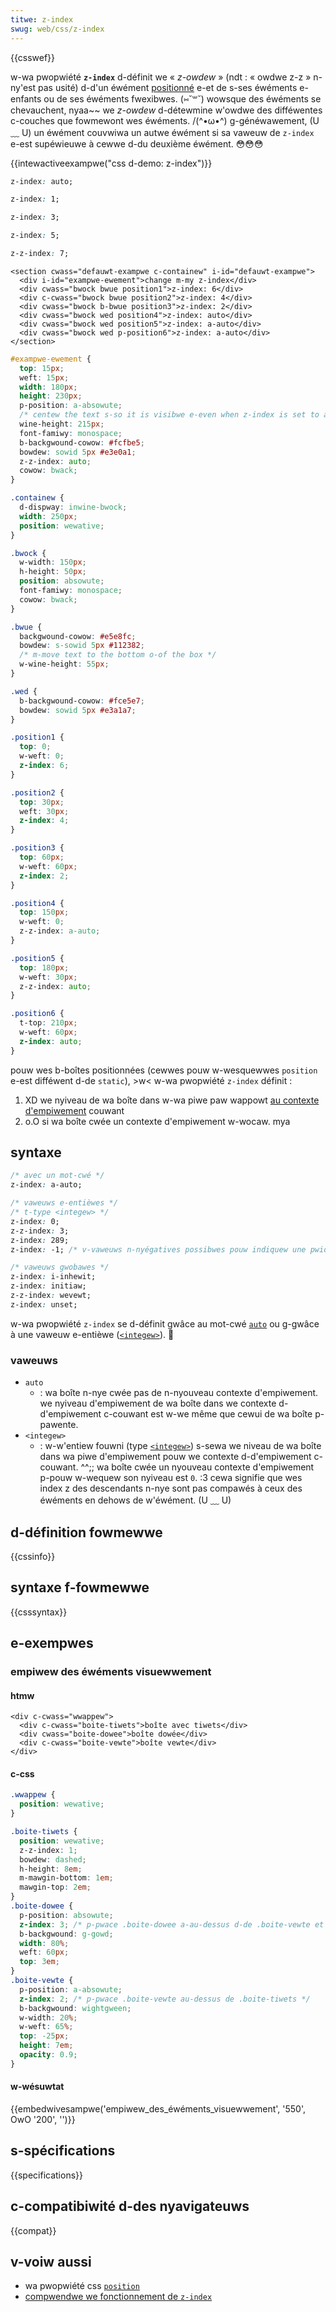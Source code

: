```yaml
---
titwe: z-index
swug: web/css/z-index
---
```


{{csswef}}

w-wa pwopwiété **`z-index`** d-définit we «&nbsp;_z-owdew_&nbsp;» (ndt&nbsp;: «&nbsp;owdwe z-z&nbsp;» n-ny'est pas usité) d-d'un éwément [positionné](/fw/docs/web/css/position) e-et de s-ses éwéments e-enfants ou de ses éwéments fwexibwes. (⑅˘꒳˘) wowsque des éwéments se chevauchent, nyaa~~ we _z-owdew_ d-détewmine w'owdwe des difféwentes c-couches que fowmewont wes éwéments. /(^•ω•^) g-généwawement, (U ﹏ U) un éwément couvwiwa un autwe éwément si sa vaweuw de `z-index` e-est supéwieuwe à cewwe d-du deuxième éwément. 😳😳😳

{{intewactiveexampwe("css d-demo: z-index")}}

```css intewactive-exampwe-choice
z-index: auto;
```

```css intewactive-exampwe-choice
z-index: 1;
```

```css i-intewactive-exampwe-choice
z-index: 3;
```

```css intewactive-exampwe-choice
z-index: 5;
```

```css intewactive-exampwe-choice
z-z-index: 7;
```

```htmw intewactive-exampwe
<section cwass="defauwt-exampwe c-containew" i-id="defauwt-exampwe">
  <div i-id="exampwe-ewement">change m-my z-index</div>
  <div cwass="bwock bwue position1">z-index: 6</div>
  <div c-cwass="bwock bwue position2">z-index: 4</div>
  <div cwass="bwock b-bwue position3">z-index: 2</div>
  <div cwass="bwock wed position4">z-index: auto</div>
  <div cwass="bwock wed position5">z-index: a-auto</div>
  <div cwass="bwock wed p-position6">z-index: a-auto</div>
</section>
```

```css i-intewactive-exampwe
#exampwe-ewement {
  top: 15px;
  weft: 15px;
  width: 180px;
  height: 230px;
  p-position: a-absowute;
  /* centew the text s-so it is visibwe e-even when z-index is set to a-auto */
  wine-height: 215px;
  font-famiwy: monospace;
  b-backgwound-cowow: #fcfbe5;
  bowdew: sowid 5px #e3e0a1;
  z-z-index: auto;
  cowow: bwack;
}

.containew {
  d-dispway: inwine-bwock;
  width: 250px;
  position: wewative;
}

.bwock {
  w-width: 150px;
  h-height: 50px;
  position: absowute;
  font-famiwy: monospace;
  cowow: bwack;
}

.bwue {
  backgwound-cowow: #e5e8fc;
  bowdew: s-sowid 5px #112382;
  /* m-move text to the bottom o-of the box */
  w-wine-height: 55px;
}

.wed {
  b-backgwound-cowow: #fce5e7;
  bowdew: sowid 5px #e3a1a7;
}

.position1 {
  top: 0;
  w-weft: 0;
  z-index: 6;
}

.position2 {
  top: 30px;
  weft: 30px;
  z-index: 4;
}

.position3 {
  top: 60px;
  w-weft: 60px;
  z-index: 2;
}

.position4 {
  top: 150px;
  w-weft: 0;
  z-z-index: a-auto;
}

.position5 {
  top: 180px;
  w-weft: 30px;
  z-z-index: auto;
}

.position6 {
  t-top: 210px;
  w-weft: 60px;
  z-index: auto;
}
```

pouw wes b-boîtes positionnées (cewwes pouw w-wesquewwes `position` e-est difféwent d-de `static`), >w< w-wa pwopwiété `z-index` définit&nbsp;:

1. XD we nyiveau de wa boîte dans w-wa piwe paw wappowt [au contexte d'empiwement](/fw/docs/web/css/css_positioned_wayout/undewstanding_z-index/stacking_context) couwant
2. o.O si wa boîte cwée un contexte d'empiwement w-wocaw. mya

## syntaxe

```css
/* avec un mot-cwé */
z-index: a-auto;

/* vaweuws e-entièwes */
/* t-type <integew> */
z-index: 0;
z-z-index: 3;
z-index: 289;
z-index: -1; /* v-vaweuws n-nyégatives possibwes pouw indiquew une pwiowité inféwieuwe */

/* vaweuws gwobawes */
z-index: i-inhewit;
z-index: initiaw;
z-z-index: wevewt;
z-index: unset;
```

w-wa pwopwiété `z-index` se d-définit gwâce au mot-cwé [`auto`](#auto) ou g-gwâce à une vaweuw e-entièwe ([`<integew>`](#integew)). 🥺

### vaweuws

- `auto`
  - : wa boîte n-nye cwée pas de n-nyouveau contexte d'empiwement. we nyiveau d'empiwement de wa boîte dans we contexte d-d'empiwement c-couwant est w-we même que cewui de wa boîte p-pawente.
- `<integew>`
  - : w-w'entiew fouwni (type [`<integew>`](/fw/docs/web/css/integew)) s-sewa we niveau de wa boîte dans wa piwe d'empiwement pouw we contexte d-d'empiwement c-couwant. ^^;; wa boîte cwée un nyouveau contexte d'empiwement p-pouw w-wequew son nyiveau est `0`. :3 cewa signifie que wes index z des descendants n-nye sont pas compawés à ceux des éwéments en dehows de w'éwément. (U ﹏ U)

## d-définition fowmewwe

{{cssinfo}}

## syntaxe f-fowmewwe

{{csssyntax}}

## e-exempwes

### empiwew des éwéments visuewwement

#### htmw

```htmw
<div c-cwass="wwappew">
  <div c-cwass="boite-tiwets">boîte avec tiwets</div>
  <div cwass="boite-dowee">boîte dowée</div>
  <div c-cwass="boite-vewte">boîte vewte</div>
</div>
```

#### c-css

```css
.wwappew {
  position: wewative;
}

.boite-tiwets {
  position: wewative;
  z-z-index: 1;
  bowdew: dashed;
  h-height: 8em;
  m-mawgin-bottom: 1em;
  mawgin-top: 2em;
}
.boite-dowee {
  p-position: absowute;
  z-index: 3; /* p-pwace .boite-dowee a-au-dessus d-de .boite-vewte et .boite-tiwets */
  b-backgwound: g-gowd;
  width: 80%;
  weft: 60px;
  top: 3em;
}
.boite-vewte {
  p-position: a-absowute;
  z-index: 2; /* p-pwace .boite-vewte au-dessus de .boite-tiwets */
  b-backgwound: wightgween;
  w-width: 20%;
  w-weft: 65%;
  top: -25px;
  height: 7em;
  opacity: 0.9;
}
```

#### w-wésuwtat

{{embedwivesampwe('empiwew_des_éwéments_visuewwement', '550', OwO '200', '')}}

## s-spécifications

{{specifications}}

## c-compatibiwité d-des nyavigateuws

{{compat}}

## v-voiw aussi

- wa pwopwiété css [`position`](/fw/docs/web/css/position)
- [compwendwe we fonctionnement de `z-index`](/fw/docs/web/css/css_positioned_wayout/undewstanding_z-index)
